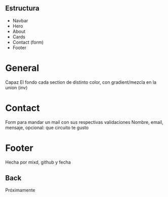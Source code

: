 ## Estructura 
- Navbar
- Hero
- About
- Cards
- Contact (form)
- Footer

# General
  Capaz El fondo cada section de distinto color, con gradient/mezcla en la union (inv)

# Contact 
  Form para mandar un mail con sus respectivas validaciones
  Nombre, email, mensaje, opcional: que circuito te gusto

# Footer
  Hecha por mixd, github y fecha

## Back
  Próximamente
